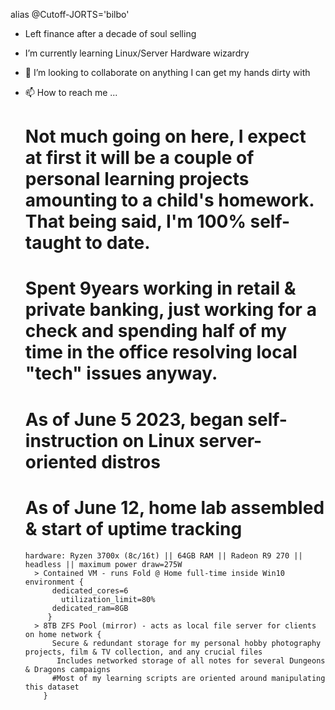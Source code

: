  alias @Cutoff-JORTS='bilbo'
- Left finance after a decade of soul selling
- I’m currently learning Linux/Server Hardware wizardry
- 💞️ I’m looking to collaborate on anything I can get my hands dirty with
- 📫 How to reach me ...

  # Not much going on here, I expect at first it will be a couple of personal learning projects amounting to a child's homework. That being said, I'm 100% self-taught to date.
  # Spent 9years working in retail & private banking, just working for a check and spending half of my time in the office resolving local "tech" issues anyway.
  # As of June 5 2023, began self-instruction on Linux server-oriented distros
  # As of June 12, home lab assembled & start of uptime tracking
      hardware: Ryzen 3700x (8c/16t) || 64GB RAM || Radeon R9 270 || headless || maximum power draw=275W
        > Contained VM - runs Fold @ Home full-time inside Win10 environment {
            dedicated_cores=6
              utilization_limit=80%
            dedicated_ram=8GB
           }
        > 8TB ZFS Pool (mirror) - acts as local file server for clients on home network {
            Secure & redundant storage for my personal hobby photography projects, film & TV collection, and any crucial files
             Includes networked storage of all notes for several Dungeons & Dragons campaigns
            #Most of my learning scripts are oriented around manipulating this dataset
          }
     

<!---
Cutoff-JORTS/Cutoff-JORTS is a ✨ special ✨ repository because its `README.md` (this file) appears on your GitHub profile.
You can click the Preview link to take a look at your changes.
--->
